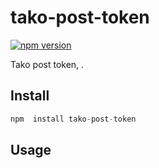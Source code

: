 # tako-post-token
[![npm version](https://img.shields.io/badge/npm-1.0.0-brightgreen.svg)](https://www.npmjs.com/package/tako-post-token)

Tako post token, .

## Install
```javascript
npm  install tako-post-token
```

## Usage
```javascript

```
